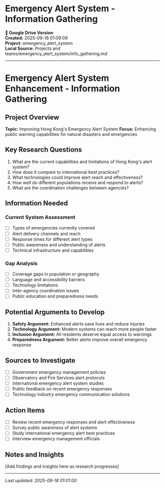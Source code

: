 # Emergency Alert System - Information Gathering

**📁 Google Drive Version**  
**Created:** 2025-09-18 01:09:09  
**Project:** emergency_alert_system  
**Local Source:** Projects and teams/emergency_alert_system/info_gathering.md  

---

# Emergency Alert System Enhancement - Information Gathering

## Project Overview
**Topic:** Improving Hong Kong's Emergency Alert System
**Focus:** Enhancing public warning capabilities for natural disasters and emergencies

## Key Research Questions
1. What are the current capabilities and limitations of Hong Kong's alert system?
2. How does it compare to international best practices?
3. What technologies could improve alert reach and effectiveness?
4. How well do different populations receive and respond to alerts?
5. What are the coordination challenges between agencies?

## Information Needed
### Current System Assessment
- [ ] Types of emergencies currently covered
- [ ] Alert delivery channels and reach
- [ ] Response times for different alert types
- [ ] Public awareness and understanding of alerts
- [ ] Technical infrastructure and capabilities

### Gap Analysis
- [ ] Coverage gaps in population or geography
- [ ] Language and accessibility barriers
- [ ] Technology limitations
- [ ] Inter-agency coordination issues
- [ ] Public education and preparedness needs

## Potential Arguments to Develop
1. **Safety Argument:** Enhanced alerts save lives and reduce injuries
2. **Technology Argument:** Modern systems can reach more people faster
3. **Inclusion Argument:** All residents deserve equal access to warnings
4. **Preparedness Argument:** Better alerts improve overall emergency response

## Sources to Investigate
- [ ] Government emergency management policies
- [ ] Observatory and Fire Services alert protocols
- [ ] International emergency alert system studies
- [ ] Public feedback on recent emergency responses
- [ ] Technology industry emergency communication solutions

## Action Items
- [ ] Review recent emergency responses and alert effectiveness
- [ ] Survey public awareness of alert systems
- [ ] Study international emergency alert best practices
- [ ] Interview emergency management officials

## Notes and Insights
[Add findings and insights here as research progresses]

---
*Last updated: 2025-09-18 01:01:00*
